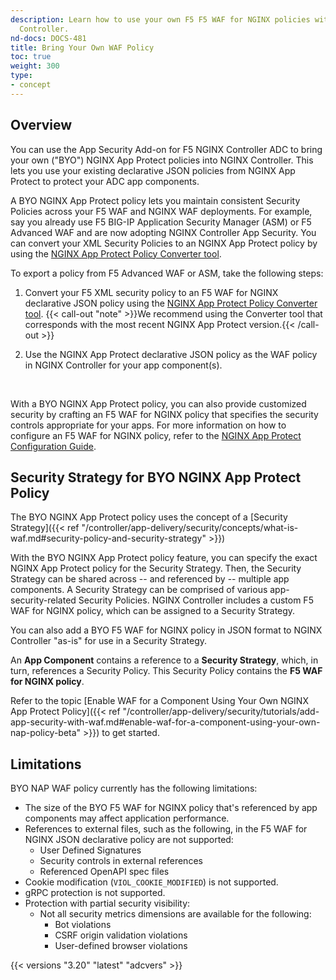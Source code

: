 ```yaml
---
description: Learn how to use your own F5 F5 WAF for NGINX policies with NGINX
  Controller.
nd-docs: DOCS-481
title: Bring Your Own WAF Policy
toc: true
weight: 300
type:
- concept
---
```


## Overview

You can use the App Security Add-on for F5 NGINX Controller ADC to bring your own ("BYO") NGINX App Protect policies into NGINX Controller. This lets you use your existing declarative JSON policies from NGINX App Protect to protect your ADC app components.

A BYO NGINX App Protect policy lets you maintain consistent Security Policies across your F5 WAF and NGINX WAF deployments. For example, say you already use F5 BIG-IP Application Security Manager (ASM) or F5 Advanced WAF and are now adopting NGINX Controller App Security. You can convert your XML Security Policies to an NGINX App Protect policy by using the [NGINX App Protect Policy Converter tool](https://docs.nginx.com/nginx-app-protect/configuration/#policy-converter).

To export a policy from F5 Advanced WAF or ASM, take the following steps:

1. Convert your F5 XML security policy to an F5 WAF for NGINX declarative JSON policy using the [NGINX App Protect Policy Converter tool](https://docs.nginx.com/nginx-app-protect/configuration/#policy-converter).
   {{< call-out "note" >}}We recommend using the Converter tool that corresponds with the most recent NGINX App Protect version.{{< /call-out >}}

2. Use the NGINX App Protect declarative JSON policy as the WAF policy in NGINX Controller for your app component(s).

&nbsp;

With a BYO NGINX App Protect policy, you can also provide customized security by crafting an F5 WAF for NGINX policy that specifies the security controls appropriate for your apps. For more information on how to configure an F5 WAF for NGINX policy, refer to the [NGINX App Protect Configuration Guide](https://docs.nginx.com/nginx-app-protect/configuration/).

## Security Strategy for BYO NGINX App Protect Policy

The BYO NGINX App Protect policy uses the concept of a [Security Strategy]({{< ref "/controller/app-delivery/security/concepts/what-is-waf.md#security-policy-and-security-strategy" >}})

With the BYO NGINX App Protect policy feature, you can specify the exact NGINX App Protect policy for the Security Strategy. Then, the Security Strategy can be shared across -- and referenced by -- multiple app components.
A Security Strategy can be comprised of various app-security-related Security Policies. NGINX Controller includes a custom F5 WAF for NGINX policy, which can be assigned to a Security Strategy.

You can also add a BYO F5 WAF for NGINX policy in JSON format to NGINX Controller "as-is" for use in a Security Strategy.


An **App Component** contains a reference to a **Security Strategy**, which, in turn, references a Security Policy. This Security Policy contains the **F5 WAF for NGINX policy**.

Refer to the topic [Enable WAF for a Component Using Your Own NGINX App Protect Policy]({{< ref "/controller/app-delivery/security/tutorials/add-app-security-with-waf.md#enable-waf-for-a-component-using-your-own-nap-policy-beta" >}}) to get started.

## Limitations

BYO NAP WAF policy currently has the following limitations:

- The size of the BYO F5 WAF for NGINX policy that's referenced by app components may affect application performance.
- References to external files, such as the following, in the F5 WAF for NGINX JSON declarative policy are not supported:
  - User Defined Signatures
  - Security controls in external references
  - Referenced OpenAPI spec files
- Cookie modification (`VIOL_COOKIE_MODIFIED`) is not supported.
- gRPC protection is not supported.
- Protection with partial security visibility:
  - Not all security metrics dimensions are available for the following:
    - Bot violations
    - CSRF origin validation violations
    - User-defined browser violations

{{< versions "3.20" "latest" "adcvers" >}}
